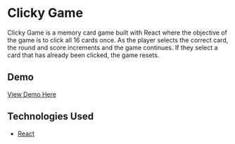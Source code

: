 # Clicky Game
Clicky Game is a memory card game built with React where the objective of the game is to click all 16 cards once. As the player selects the correct card, the round and score increments and the game continues. If they select a card that has already been clicked, the game resets.

## Demo
[View Demo Here](https://elaintran.github.io/clicky-game/)

## Technologies Used
* [React](https://reactjs.org/)